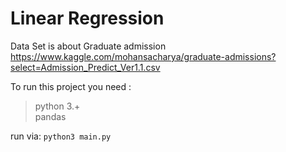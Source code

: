 # Linear Regression

Data Set is about Graduate admission https://www.kaggle.com/mohansacharya/graduate-admissions?select=Admission_Predict_Ver1.1.csv

To run this project you need :<br> 
> python 3.+ <br>
> pandas <br>

run via: ```python3 main.py```

